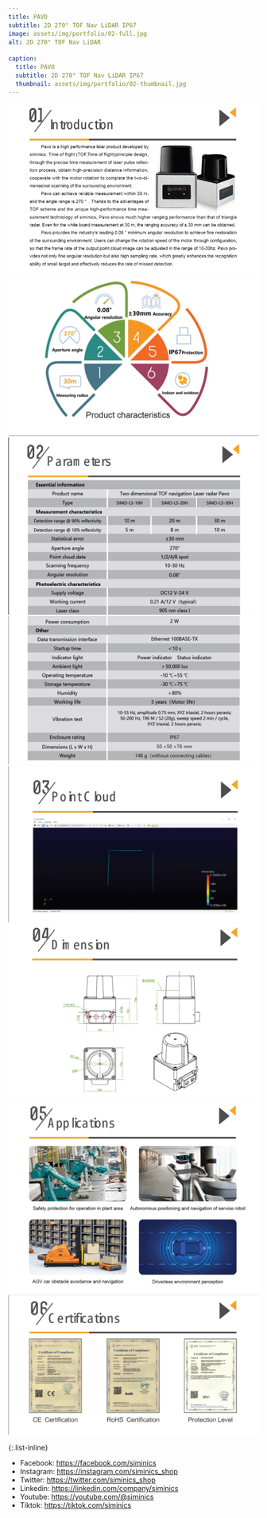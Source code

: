 ```yaml
---
title: PAVO
subtitle: 2D 270° TOF Nav LiDAR IP67
image: assets/img/portfolio/02-full.jpg
alt: 2D 270° TOF Nav LiDAR

caption:
  title: PAVO
  subtitle: 2D 270° TOF Nav LiDAR IP67
  thumbnail: assets/img/portfolio/02-thumbnail.jpg
---
```

![Introduction](assets/img/pavo/intro.png)
![Characters](assets/img/pavo/character.png)
![Parameter](assets/img/pavo/parameter1.png)
![Parameter2](assets/img/pavo/parameter.png)
![PointCloud](assets/img/pavo/pointcloud.png)
![Dimensions](assets/img/pavo/dimensions.png)
![Applications](assets/img/pavo/application.png)
![Certifications](assets/img/pavo/certification.png)

{:.list-inline}
- Facebook: https://facebook.com/siminics
- Instagram: https://instagram.com/siminics_shop
- Twitter: https://twitter.com/siminics_shop
- Linkedin: https://linkedin.com/company/siminics
- Youtube: https://youtube.com/@siminics
- Tiktok: https://tiktok.com/siminics